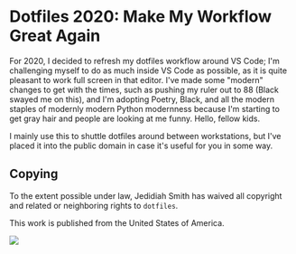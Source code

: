 # Dotfiles 2020: Make My Workflow Great Again

For 2020, I decided to refresh my dotfiles workflow around VS Code; I'm challenging
myself to do as much inside VS Code as possible, as it is quite pleasant to work full
screen in that editor. I've made some "modern" changes to get with the times, such as
pushing my ruler out to 88 (Black swayed me on this), and I'm adopting Poetry, Black,
and all the modern staples of modernly modern Python modernness because I'm starting to
get gray hair and people are looking at me funny. Hello, fellow kids.

I mainly use this to shuttle dotfiles around between workstations, but I've placed it
into the public domain in case it's useful for you in some way.

## Copying

To the extent possible under law, Jedidiah Smith has waived all copyright and related or
neighboring rights to `dotfiles`.

This work is published from the United States of America.

![](https://licensebuttons.net/p/zero/1.0/88x31.png)